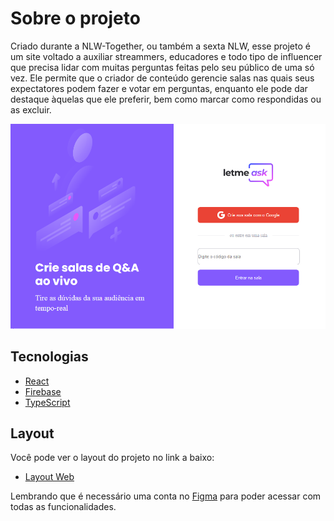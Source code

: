 # Sobre o projeto
<p>
Criado durante a NLW-Together, ou também a sexta NLW, esse projeto é um site voltado a auxiliar streammers, educadores e todo tipo de influencer que precisa lidar com muitas perguntas feitas pelo seu público de uma só vez.
Ele permite que o criador de conteúdo gerencie salas nas quais seus expectatores podem fazer e votar em perguntas, enquanto ele pode dar destaque àquelas que ele preferir, bem como marcar como respondidas ou as excluir. 

![Letmeask](https://github.com/alphaHunterPrimal/NLW-Together-/blob/main/src/assets/images/letmeask.png)

## Tecnologias 
- [React](https://reactjs.org)
- [Firebase](https://firebase.google.com/)
- [TypeScript](https://www.typescriptlang.org/)
## Layout

Você pode ver o layout do projeto no link a baixo: 

- [Layout Web](https://www.figma.com/file/u0BQK8rCf2KgzcukdRRCWh/Letmeask/duplicate) 

Lembrando que é necessário uma conta no [Figma](http://figma.com/) para poder acessar com todas as funcionalidades. 
